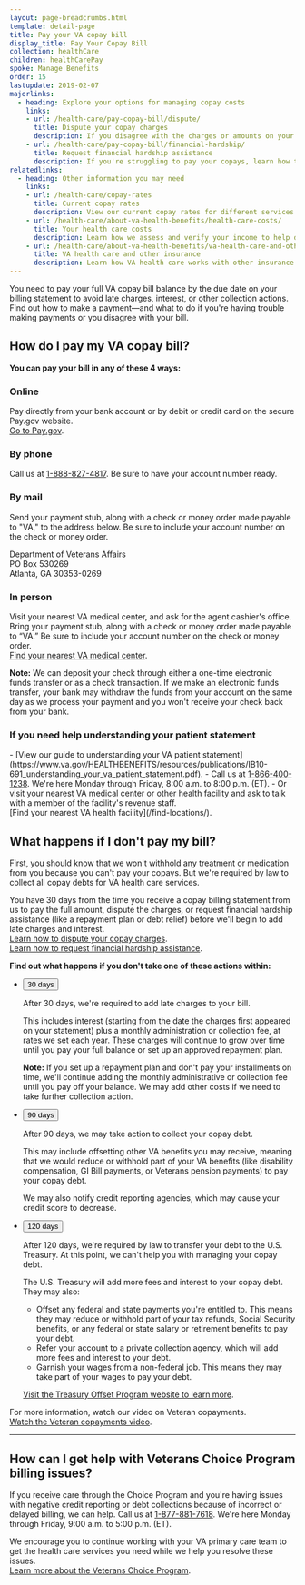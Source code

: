 ```yaml
---
layout: page-breadcrumbs.html
template: detail-page
title: Pay your VA copay bill
display_title: Pay Your Copay Bill
collection: healthCare
children: healthCarePay
spoke: Manage Benefits
order: 15
lastupdate: 2019-02-07
majorlinks:
  - heading: Explore your options for managing copay costs
    links: 
    - url: /health-care/pay-copay-bill/dispute/
      title: Dispute your copay charges
      description: If you disagree with the charges or amounts on your bill, find out how to file a dispute.
    - url: /health-care/pay-copay-bill/financial-hardship/
      title: Request financial hardship assistance
      description: If you're struggling to pay your copays, learn how to request a repayment plan, debt relief, or copay exemption.
relatedlinks:
  - heading: Other information you may need
    links:
    - url: /health-care/copay-rates
      title: Current copay rates
      description: View our current copay rates for different services and medication.
    - url: /health-care/about-va-health-benefits/health-care-costs/
      title: Your health care costs
      description: Learn how we assess and verify your income to help determine if you're eligible for VA health care and whether you'll need to pay copays for certain types of care, tests, and medications.
    - url: /health-care/about-va-health-benefits/va-health-care-and-other-insurance/
      title: VA health care and other insurance
      description: Learn how VA health care works with other insurance (like a private insurance plan, Medicare, Medicaid, or TRICARE).
---
```


<div itemscope itemtype="http://schema.org/FAQPage">
<div class="va-introtext">

You need to pay your full VA copay bill balance by the due date on your billing statement to avoid late charges, interest, or other collection actions. Find out how to make a payment—and what to do if you're having trouble making payments or you disagree with your bill.

</div>

<div itemscope itemtype="http://schema.org/Question">
<h2 itemprop="name">How do I pay my VA copay bill?</h2>
<div itemprop="acceptedAnswer" itemscope itemtype="http://schema.org/Answer">
<div itemprop="text">

<b>You can pay your bill in any of these 4 ways:</b>

<h3>Online</h3>

Pay directly from your bank account or by debit or credit card on the secure Pay.gov website. <br>
[Go to Pay.gov](https://www.pay.gov/public/form/start/25987221).

<h3>By phone</h3>

Call us at <a href="tel:+18888274817">1-888-827-4817</a>. Be sure to have your account number ready.

<h3>By mail</h3>

Send your payment stub, along with a check or money order made payable to "VA," to the address below. Be sure to include your account number on the check or money order. 

<p class="va-address-block">
Department of Veterans Affairs <br>
PO Box 530269 <br>
Atlanta, GA 30353-0269 <br>
</p>

<h3>In person</h3>

Visit your nearest VA medical center, and ask for the agent cashier's office. Bring your payment stub, along with a check or money order made payable to “VA.” Be sure to include your account number on the check or money order.
<br>
[Find your nearest VA medical center](/find-locations/).

**Note:** We can deposit your check through either a one-time electronic funds transfer or as a check transaction. If we make an electronic funds transfer, your bank may withdraw the funds from your account on the same day as we process your payment and you won't receive your check back from your bank.

<h3>If you need help understanding your patient statement</h3>
- [View our guide to understanding your VA patient statement](https://www.va.gov/HEALTHBENEFITS/resources/publications/IB10-691_understanding_your_va_patient_statement.pdf).
- Call us at <a href="tel:+18664001238">1-866-400-1238</a>. We're here Monday through Friday, 8:00 a.m. to 8:00 p.m. (ET). 
- Or visit your nearest VA medical center or other health facility and ask to talk with a member of the facility's revenue staff. <br>
[Find your nearest VA health facility](/find-locations/). <br>

</div>
</div>
</div>

<span id="collection"></span>

<div itemscope itemtype="http://schema.org/Question">
<h2 itemprop="name">What happens if I don't pay my bill?</h2>
<div itemprop="acceptedAnswer" itemscope itemtype="http://schema.org/Answer">
<div itemprop="text">

First, you should know that we won't withhold any treatment or medication from you because you can't pay your copays. But we're required by law to collect all copay debts for VA health care services.

You have 30 days from the time you receive a copay billing statement from us to pay the full amount, dispute the charges, or request financial hardship assistance (like a repayment plan or debt relief) before we'll begin to add late charges and interest. <br>
[Learn how to dispute your copay charges](/health-care/pay-copay-bill/dispute/). <br>
[Learn how to request financial hardship assistance](/health-care/pay-copay-bill/financial-hardship/).

<b>Find out what happens if you don't take one of these actions within:</b>

<div class="usa-accordion">
<ul class="usa-unstyled-list">
<li>
<button class="usa-button-unstyled usa-accordion-button" aria-controls="questions-30">30 days</button>
<div id="questions-30" class="usa-accordion-content">

After 30 days, we're required to add late charges to your bill.

This includes interest (starting from the date the charges first appeared on your statement) plus a monthly administration or collection fee, at rates we set each year. These charges will continue to grow over time until you pay your full balance or set up an approved repayment plan. 

<b>Note:</b> If you set up a repayment plan and don't pay your installments on time, we'll continue adding the monthly administrative or collection fee until you pay off your balance. We may add other costs if we need to take further collection action.

</div>
</li>
<li>
<button class="usa-button-unstyled usa-accordion-button" aria-controls="questions-90">90 days</button>
<div id="questions-90" class="usa-accordion-content">

After 90 days, we may take action to collect your copay debt. 

This may include offsetting other VA benefits you may receive, meaning that we would reduce or withhold part of your VA benefits (like disability compensation, GI Bill payments, or Veterans pension payments) to pay your copay debt.

We may also notify credit reporting agencies, which may cause your credit score to decrease. 

</div>
</li>
<li>
<button class="usa-button-unstyled usa-accordion-button" aria-controls="questions-120">120 days</button>
<div id="questions-120" class="usa-accordion-content">

After 120 days, we're required by law to transfer your debt to the U.S. Treasury. At this point, we can't help you with managing your copay debt.

The U.S. Treasury will add more fees and interest to your copay debt. They may also:
- Offset any federal and state payments you're entitled to. This means they may reduce or withhold part of your tax refunds, Social Security benefits, or any federal or state salary or retirement benefits to pay your debt.
- Refer your account to a private collection agency, which will add more fees and interest to your debt.
- Garnish your wages from a non-federal job. This means they may take part of your wages to pay your debt.

<a href="https://fiscal.treasury.gov/top/">Visit the Treasury Offset Program website to learn more</a>. 

</div>
</li>
</ul>
</div>

</div>
</div>
</div>

For more information, watch our video on Veteran copayments. <br>
[Watch the Veteran copayments video](https://www.youtube.com/watch?v=gNlM8FHzMQI&feature=youtu.be).

------
<div itemscope itemtype="http://schema.org/Question">
<h2 itemprop="name">How can I get help with Veterans Choice Program billing issues?</h2>
<div itemprop="acceptedAnswer" itemscope itemtype="http://schema.org/Answer">
<div itemprop="text">

If you receive care through the Choice Program and you're having issues with negative credit reporting or debt collections because of incorrect or delayed billing, we can help. Call us at <a href="tel:+ 18778817618">1-877-881-7618</a>. We're here Monday through Friday, 9:00 a.m. to 5:00 p.m. (ET).

We encourage you to continue working with your VA primary care team to get the health care services you need while we help you resolve these issues. <br>
[Learn more about the Veterans Choice Program](https://www.va.gov/COMMUNITYCARE/programs/veterans/VCP/index.asp).

</div>
</div>
</div>
</div>
